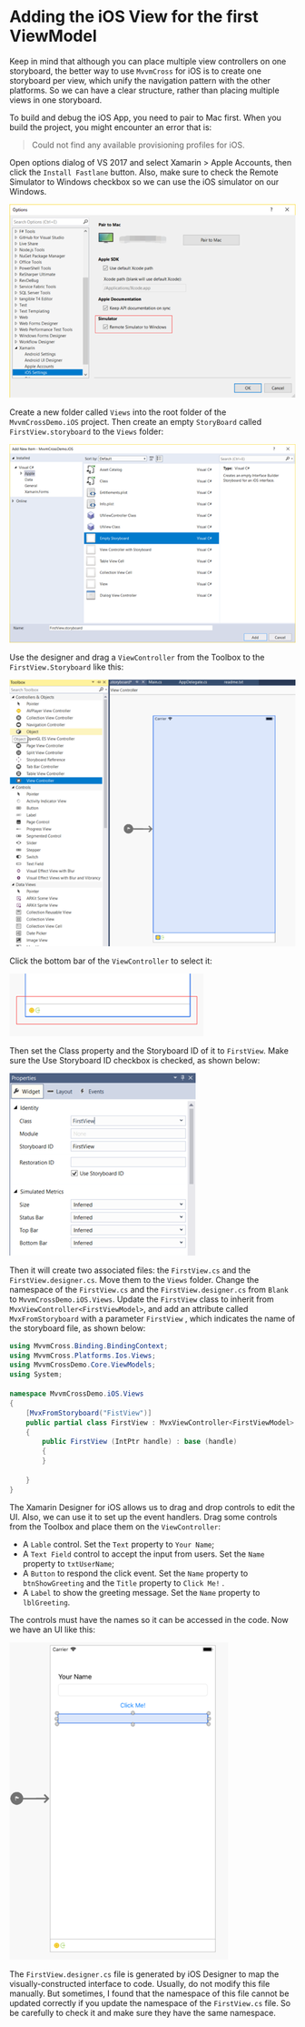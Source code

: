 # Adding the iOS View for the first ViewModel

Keep in mind that although you can place multiple view controllers on one storyboard, the better way to use `MvvmCross` for iOS is to create one storyboard per view, which unify the navigation pattern with the other platforms. So we can have a clear structure, rather than placing multiple views in one storyboard.

To build and debug the iOS App, you need to pair to Mac first. When you build the project, you might encounter an error that is:

> Could not find any available provisioning profiles for iOS.

Open options dialog of VS 2017 and select Xamarin &gt; Apple Accounts, then click the `Install Fastlane` button. Also, make sure to check the Remote Simulator to Windows checkbox so we can use the iOS simulator on our Windows.

![](../../.gitbook/assets/image%20%2817%29.png)

Create a new folder called `Views` into the root folder of the `MvvmCrossDemo.iOS` project. Then create an empty `StoryBoard` called `FirstView.storyboard` to the `Views` folder:

![](../../.gitbook/assets/image%20%285%29.png)

Use the designer and drag a `ViewController` from the Toolbox to the  `FirstView.Storyboard` like this:

![](../../.gitbook/assets/image%20%288%29.png)

Click the bottom bar of the `ViewController` to select it:

![](../../.gitbook/assets/image%20%2855%29.png)

Then set the Class property and the Storyboard ID of it to `FirstView`. Make sure the Use Storyboard ID checkbox is checked, as shown below:

![](../../.gitbook/assets/image%20%2827%29.png)

Then it will create two associated files: the `FirstView.cs` and the `FirstView.designer.cs`. Move them to the `Views` folder. Change the namespace of the `FirstView.cs`  and the `FirstView.designer.cs` from `Blank` to `MvvmCrossDemo.iOS.Views`. Update the `FirstView` class to inherit from `MvxViewController<FirstViewModel>`, and add an attribute called `MvxFromStoryboard` with a parameter `FirstView` , which indicates the name of the storyboard file, as shown below:

```csharp
using MvvmCross.Binding.BindingContext;
using MvvmCross.Platforms.Ios.Views;
using MvvmCrossDemo.Core.ViewModels;
using System;

namespace MvvmCrossDemo.iOS.Views
{
    [MvxFromStoryboard("FistView")]
    public partial class FirstView : MvxViewController<FirstViewModel>
    {
        public FirstView (IntPtr handle) : base (handle)
        {
        }

    }
}
```

The Xamarin Designer for iOS allows us to drag and drop controls to edit the UI. Also, we can use it to set up the event handlers. Drag some controls from the Toolbox and place them on the `ViewController`:

* A `Lable` control. Set the `Text` property to `Your Name`; 
* A `Text Field` control to accept the input from users. Set the `Name` property to `txtUserName`; 
* A `Button` to respond the click event. Set the `Name` property to `btnShowGreeting` and the `Title` property to `Click Me!` .
* A `Label` to show the greeting message. Set the `Name` property to `lblGreeting`.

The controls must have the names so it can be accessed in the code. Now we have an UI like this:

![](../../.gitbook/assets/image%20%2841%29.png)

The `FirstView.designer.cs` file is generated by iOS Designer to map the visually-constructed interface to code. Usually, do not modify this file manually. But sometimes, I found that the namespace of this file cannot be updated correctly if you update the namespace of the `FirstView.cs` file. So be carefully to check it and make sure they have the same namespace.


